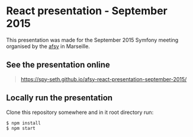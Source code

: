 # React presentation - September 2015

This presentation was made for the September 2015 Symfony meeting organised by the [afsy](http://afsy.fr/) in Marseille.

## See the presentation online

> https://spy-seth.github.io/afsy-react-presentation-september-2015/


## Locally run the presentation

Clone this repository somewhere and in it root directory run:

```shell
$ npm install
$ npm start
```
